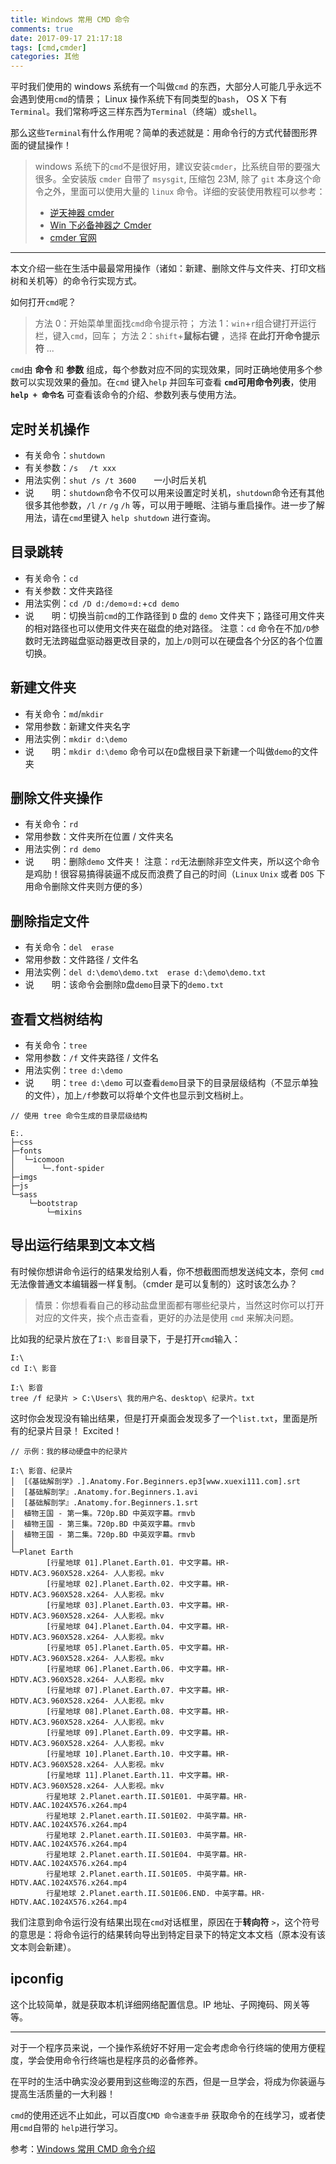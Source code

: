 ```yaml
---
title: Windows 常用 CMD 命令
comments: true
date: 2017-09-17 21:17:18
tags: [cmd,cmder]
categories: 其他
---
```


平时我们使用的 windows 系统有一个叫做`cmd` 的东西，大部分人可能几乎永远不会遇到使用`cmd`的情景； Linux 操作系统下有同类型的`bash`， OS X 下有`Terminal`。我们常称呼这三样东西为`Terminal`（终端）或`shell`。

<!-- more -->

那么这些`Terminal`有什么作用呢？简单的表述就是：用命令行的方式代替图形界面的键鼠操作！

> windows 系统下的`cmd`不是很好用，建议安装`cmder`，比系统自带的要强大很多。全安装版 `cmder` 自带了 `msysgit`, 压缩包 23M, 除了 `git` 本身这个命令之外，里面可以使用大量的 `linux` 命令。详细的安装使用教程可以参考：
>
> -   [逆天神器 cmder](http://bg.biedalian.com/2014/09/11/cmder.html)
> -   [Win 下必备神器之 Cmder](https://www.jeffjade.com/2016/01/13/2016-01-13-windows-software-cmder/)
> -   [cmder 官网](http://cmder.net/)

* * *

本文介绍一些在生活中最最常用操作（诸如：新建、删除文件与文件夹、打印文档树和关机等）的命令行实现方式。

如何打开`cmd`呢？

> 方法 0：开始菜单里面找`cmd`命令提示符；
> 方法 1：`win`+`r`组合键打开运行栏，键入`cmd`，回车；
> 方法 2：`shift`+**鼠标右键** ，选择 **在此打开命令提示符**
> ...

`cmd`由 **命令** 和 **参数** 组成，每个参数对应不同的实现效果，同时正确地使用多个参数可以实现效果的叠加。在`cmd` 键入`help` 并回车可查看 **`cmd`可用命令列表**，使用 **`help + 命令名`** 可查看该命令的介绍、参数列表与使用方法。

## 定时关机操作

*   有关命令：`shutdown`
*   有关参数：`/s`　 `/t xxx`
*   用法实例：`shut /s /t 3600`　　一小时后关机
*   说　　明：`shutdown`命令不仅可以用来设置定时关机，`shutdown`命令还有其他很多其他参数，`/l` `/r` `/g` `/h` 等，可以用于睡眠、注销与重启操作。进一步了解用法，请在`cmd`里键入 `help shutdown` 进行查询。

## 目录跳转

*   有关命令：`cd`
*   有关参数：文件夹路径
*   用法实例：`cd /D d:/demo`=`d:`+`cd demo`
*   说　　明：切换当前`cmd`的工作路径到 `D` 盘的 `demo` 文件夹下；路径可用文件夹的相对路径也可以使用文件夹在磁盘的绝对路径。
    注意：`cd` 命令在不加`/D`参数时无法跨磁盘驱动器更改目录的，加上`/D`则可以在硬盘各个分区的各个位置切换。

## 新建文件夹

*   有关命令：`md`/`mkdir`
*   常用参数：新建文件夹名字
*   用法实例：`mkdir d:\demo`
*   说　　明：`mkdir d:\demo` 命令可以在`D`盘根目录下新建一个叫做`demo`的文件夹

## 删除文件夹操作

*   有关命令：`rd`
*   常用参数：文件夹所在位置 / 文件夹名
*   用法实例：`rd demo`
*   说　　明：删除`demo` 文件夹！
    注意：`rd`无法删除非空文件夹，所以这个命令是鸡肋！很容易搞得装逼不成反而浪费了自己的时间（`Linux` `Unix` 或者 `DOS` 下用命令删除文件夹则方便的多）

## 删除指定文件

*   有关命令：`del`　`erase`
*   常用参数：文件路径 / 文件名
*   用法实例：`del d:\demo\demo.txt`　`erase d:\demo\demo.txt`
*   说　　明：该命令会删除`D`盘`demo`目录下的`demo.txt`

## 查看文档树结构

*   有关命令：`tree`
*   常用参数：`/f` 文件夹路径 / 文件名
*   用法实例：`tree d:\demo`
*   说　　明：`tree d:\demo` 可以查看`demo`目录下的目录层级结构（不显示单独的文件），加上`/f`参数可以将单个文件也显示到文档树上。

```
// 使用 tree 命令生成的目录层级结构

E:.
├─css
├─fonts
│  └─icomoon
│      └─.font-spider
├─imgs
├─js
└─sass
    └─bootstrap
        └─mixins
```

## 导出运行结果到文本文档

有时候你想讲命令运行的结果发给别人看，你不想截图而想发送纯文本，奈何 `cmd` 无法像普通文本编辑器一样复制。（cmder 是可以复制的）这时该怎么办？

> 情景：你想看看自己的移动盐盘里面都有哪些纪录片，当然这时你可以打开对应的文件夹，挨个点击查看，更好的办法是使用 `cmd` 来解决问题。

比如我的纪录片放在了`I:\ 影音`目录下，于是打开`cmd`输入：

```
I:\
cd I:\ 影音

I:\ 影音
tree /f 纪录片 > C:\Users\ 我的用户名、desktop\ 纪录片。txt
```

这时你会发现没有输出结果，但是打开桌面会发现多了一个`list.txt`，里面是所有的纪录片目录！ Excited！

```
// 示例：我的移动硬盘中的纪录片

I:\ 影音、纪录片
│  [《基础解剖学》.].Anatomy.For.Beginners.ep3[www.xuexi111.com].srt
│  [基础解剖学』.Anatomy.for.Beginners.1.avi
│  [基础解剖学』.Anatomy.for.Beginners.1.srt
│  植物王国 - 第一集。720p.BD 中英双字幕。rmvb
│  植物王国 - 第三集。720p.BD 中英双字幕。rmvb
│  植物王国 - 第二集。720p.BD 中英双字幕。rmvb
│  
└─Planet Earth
        [行星地球 01].Planet.Earth.01. 中文字幕。HR-HDTV.AC3.960X528.x264- 人人影视。mkv
        [行星地球 02].Planet.Earth.02. 中文字幕。HR-HDTV.AC3.960X528.x264- 人人影视。mkv
        [行星地球 03].Planet.Earth.03. 中文字幕。HR-HDTV.AC3.960X528.x264- 人人影视。mkv
        [行星地球 04].Planet.Earth.04. 中文字幕。HR-HDTV.AC3.960X528.x264- 人人影视。mkv
        [行星地球 05].Planet.Earth.05. 中文字幕。HR-HDTV.AC3.960X528.x264- 人人影视。mkv
        [行星地球 06].Planet.Earth.06. 中文字幕。HR-HDTV.AC3.960X528.x264- 人人影视。mkv
        [行星地球 07].Planet.Earth.07. 中文字幕。HR-HDTV.AC3.960X528.x264- 人人影视。mkv
        [行星地球 08].Planet.Earth.08. 中文字幕。HR-HDTV.AC3.960X528.x264- 人人影视。mkv
        [行星地球 09].Planet.Earth.09. 中文字幕。HR-HDTV.AC3.960X528.x264- 人人影视。mkv
        [行星地球 10].Planet.Earth.10. 中文字幕。HR-HDTV.AC3.960X528.x264- 人人影视。mkv
        [行星地球 11].Planet.Earth.11. 中文字幕。HR-HDTV.AC3.960X528.x264- 人人影视。mkv
        行星地球 2.Planet.earth.II.S01E01. 中英字幕。HR-HDTV.AAC.1024X576.x264.mp4
        行星地球 2.Planet.earth.II.S01E02. 中英字幕。HR-HDTV.AAC.1024X576.x264.mp4
        行星地球 2.Planet.earth.II.S01E03. 中英字幕。HR-HDTV.AAC.1024X576.x264.mp4
        行星地球 2.Planet.earth.II.S01E04. 中英字幕。HR-HDTV.AAC.1024X576.x264.mp4
        行星地球 2.Planet.earth.II.S01E05. 中英字幕。HR-HDTV.AAC.1024X576.x264.mp4
        行星地球 2.Planet.earth.II.S01E06.END. 中英字幕。HR-HDTV.AAC.1024X576.x264.mp4
```

我们注意到命令运行没有结果出现在`cmd`对话框里，原因在于**转向符** `>`，这个符号的意思是：将命令运行的结果转向导出到特定目录下的特定文本文档（原本没有该文本则会新建）。

## ipconfig

这个比较简单，就是获取本机详细网络配置信息。IP 地址、子网掩码、网关等等。

* * *

对于一个程序员来说，一个操作系统好不好用一定会考虑命令行终端的使用方便程度，学会使用命令行终端也是程序员的必备修养。

在平时的生活中确实没必要用到这些晦涩的东西，但是一旦学会，将成为你装逼与提高生活质量的一大利器！

`cmd`的使用还远不止如此，可以百度`CMD 命令速查手册` 获取命令的在线学习，或者使用`cmd`自带的 `help`进行学习。

参考：[Windows 常用 CMD 命令介绍](https://www.zybuluo.com/yangfch3/note/173158)
